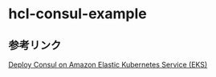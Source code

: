 # hcl-consul-example

## 参考リンク
[Deploy Consul on Amazon Elastic Kubernetes Service (EKS)](https://learn.hashicorp.com/tutorials/consul/kubernetes-eks-aws)